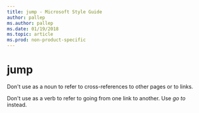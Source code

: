 ```yaml
---
title: jump - Microsoft Style Guide
author: pallep
ms.author: pallep
ms.date: 01/19/2018
ms.topic: article
ms.prod: non-product-specific
---
```


# jump

Don't use as a noun to refer to cross-references to other pages or to links. 

Don't use as a verb to refer to going from one link to another. Use *go to* instead.
